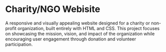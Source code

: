 # Charity/NGO Webisite
 A responsive and visually appealing website designed for a charity or non-profit organization, built entirely with HTML and CSS. This project focuses on showcasing the mission, vision, and impact of the organization while encouraging user engagement through donation and volunteer participation.
